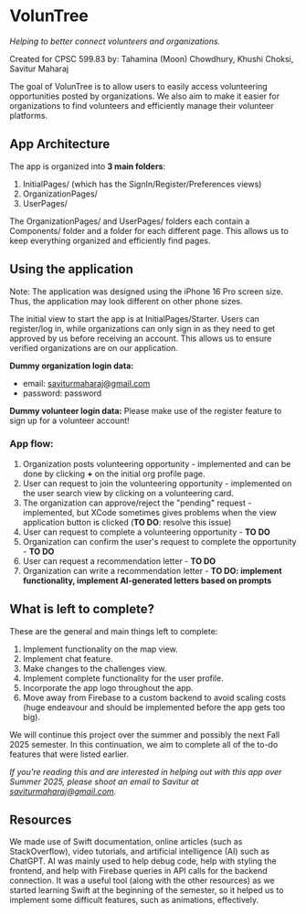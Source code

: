 # VolunTree
_Helping to better connect volunteers and organizations._

Created for CPSC 599.83 by: Tahamina (Moon) Chowdhury, Khushi Choksi, Savitur Maharaj

The goal of VolunTree is to allow users to easily access volunteering opportunities posted by organizations. We also aim to make it easier for organizations to find volunteers and efficiently manage their volunteer platforms. 

## App Architecture
The app is organized into **3 main folders**:

1. InitialPages/ (which has the SignIn/Register/Preferences views)
2. OrganizationPages/
3. UserPages/

The OrganizationPages/ and UserPages/ folders each contain a Components/ folder and a folder for each different page. This allows us to keep everything organized and efficiently find pages.


## Using the application
Note: The application was designed using the iPhone 16 Pro screen size. Thus, the application may look different on other phone sizes. 

The initial view to start the app is at InitialPages/Starter. 
Users can register/log in, while organizations can only sign in as they need to get approved by us before receiving an account. This allows us to ensure verified organizations are on our application.

**Dummy organization login data:** 
- email: saviturmaharaj@gmail.com
- password: password

**Dummy volunteer login data:**
Please make use of the register feature to sign up for a volunteer account! 

### App flow:
1. Organization posts volunteering opportunity - implemented and can be done by clicking **+** on the initial org profile page.
2. User can request to join the volunteering opportunity - implemented on the user search view by clicking on a volunteering card.
3. The organization can approve/reject the "pending" request - implemented, but XCode sometimes gives problems when the view application button is clicked (**TO DO**: resolve this issue)
4. User can request to complete a volunteering opportunity - **TO DO**
5. Organization can confirm the user's request to complete the opportunity - **TO DO**
6. User can request a recommendation letter - **TO DO**
7. Organization can write a recommendation letter - **TO DO: implement functionality, implement AI-generated letters based on prompts**

## What is left to complete? 
These are the general and main things left to complete:
1. Implement functionality on the map view.
2. Implement chat feature.
3. Make changes to the challenges view.
4. Implement complete functionality for the user profile.
5. Incorporate the app logo throughout the app.
6. Move away from Firebase to a custom backend to avoid scaling costs (huge endeavour and should be implemented before the app gets too big).


We will continue this project over the summer and possibly the next Fall 2025 semester. In this continuation, we aim to complete all of the to-do features that were listed earlier. 

_If you're reading this and are interested in helping out with this app over Summer 2025, please shoot an email to Savitur at saviturmaharaj@gmail.com._



## Resources
We made use of Swift documentation, online articles (such as StackOverflow), video tutorials, and artificial intelligence (AI) such as ChatGPT. AI was mainly used to help debug code, help with styling the frontend, and help with Firebase queries in API calls for the backend connection. It was a useful tool (along with the other resources) as we started learning Swift at the beginning of the semester, so it helped us to implement some difficult features, such as animations, effectively. 

